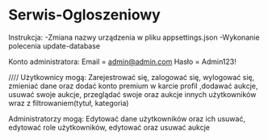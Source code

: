 # Serwis-Ogloszeniowy
Instrukcja:
-Zmiana nazwy urządzenia w pliku appsettings.json
-Wykonanie polecenia update-database

Konto administratora:
Email = admin@admin.com
Hasło = Admin123!






////
Użytkownicy mogą:
Zarejestrować się, zalogować się, wylogować się, zmieniać dane oraz dodać konto premium w karcie profil ,dodawać aukcje, usuwać swoje aukcje, przeglądać swoje oraz aukcje innych użytkowników wraz z filtrowaniem(tytuł, kategoria)

Administratorzy mogą:
Edytować dane użytkowników oraz ich usuwać, edytować role użytkowników, edytować oraz usuwać aukcje
